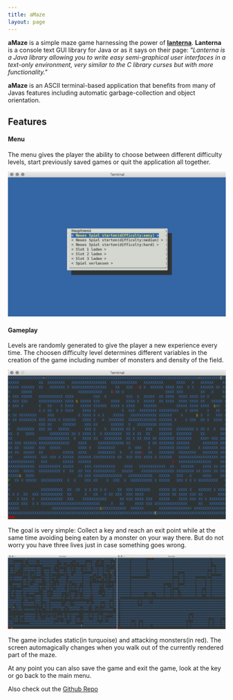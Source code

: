```yaml
---
title: aMaze
layout: page
---
```


**aMaze** is a simple maze game harnessing the power of [**lanterna**](https://code.google.com/p/lanterna/). **Lanterna** is a console text GUI library for Java or as it says on their page: *"Lanterna is a Java library allowing you to write easy semi-graphical user interfaces in a text-only environment, very similar to the C library curses but with more functionality."*

**aMaze** is an ASCII terminal-based application that benefits from many of Javas features including automatic garbage-collection and object orientation.

## Features

#### Menu
The menu gives the player the ability to choose between different difficulty levels, start previously saved games or quit the application all together.

![](/assets/aMaze/mainMenu.png)

#### Gameplay
Levels are randomly generated to give the player a new experience every time. The choosen difficulty level determines different variables in the creation of the game including number of monsters and density of the field.

![](/assets/aMaze/gameplayEasy.png)

The goal is very simple: Collect a key and reach an exit point while at the same time avoiding being eaten by a monster on your way there. But do not worry you have three lives just in case something goes wrong.

![](/assets/aMaze/gameplay.png)

The game includes static(in turquoise) and attacking monsters(in red). The screen automagically changes when you walk out of the currently rendered part of the maze.

At any point you can also save the game and exit the game, look at the key or go back to the main menu.

Also check out the [Github Repo](https://github.com/arthurmathies/aMaze)
